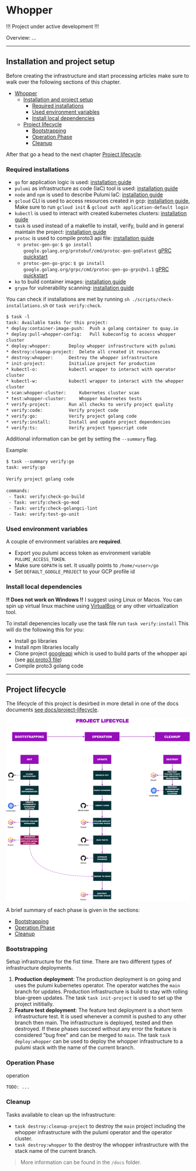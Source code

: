 # Whopper

!!! Project under active development !!!

Overview: ...

---

## Installation and project setup

Before creating the infrastructure and start processing articles make sure to walk over the following sections of this chapter.
- [Whopper](#whopper)
  - [Installation and project setup](#installation-and-project-setup)
    - [Required installations](#required-installations)
    - [Used environment variables](#used-environment-variables)
    - [Install local dependencies](#install-local-dependencies)
  - [Project lifecycle](#project-lifecycle)
    - [Bootstrapping](#bootstrapping)
    - [Operation Phase](#operation-phase)
    - [Cleanup](#cleanup)

After that go a head to the next chapter [Project lifecycle](#project-lifecycle).

### Required installations

-  `go` for application logic is used: [installation guide](https://go.dev/doc/install)
-  `pulumi` as infrastructure as code (IaC) tool is used: [installation guide](https://www.pulumi.com/docs/get-started/install/)
-  `node` and `npm` is used to describe Pulumi IaC: [installation guide](https://nodejs.org/en/download/)
-  `gcloud` CLI is used to access resources created in gcp: [installation guide](https://cloud.google.com/sdk/docs/install), Make sure to run `gcloud init` & `gcloud auth application-default login`
-  `kubectl` is used to interact with created kubernetes clusters: [installation guide](https://kubernetes.io/docs/tasks/tools/)
-  `task` is used instead of a makefile to install, verify, build and in general maintain the project: [installation guide](https://taskfile.dev/#/installation)
-  `protoc` is used to compile proto3 api file: [installation guide](https://grpc.io/docs/protoc-installation/)
   -  `protoc-gen-go`: `$ go install google.golang.org/protobuf/cmd/protoc-gen-go@latest` [gPRC quickstart](https://grpc.io/docs/languages/go/quickstart/)
   -  `protoc-gen-go-grpc`: `$ go install google.golang.org/grpc/cmd/protoc-gen-go-grpc@v1.1` [gPRC quickstart](https://grpc.io/docs/languages/go/quickstart/)
- `ko` to build container images: [installation guide](https://github.com/google/ko#install)
- `grype` for vulnerability scanning: [installation guide](https://github.com/anchore/grype#installation)

You can check if installations are met by running `sh ./scripts/check-installations.sh` or `task verify:check`.

```
$ task -l
task: Available tasks for this project:
* deploy:container-image-push: 	Push a golang container to quay.io
* deploy:pull-whopper-config: 	Pull kubeconfig to access whopper cluster
* deploy:whopper: 		Deploy whopper infrastructure with pulumi
* destroy:cleanup-project: 	Delete all created it resources
* destroy:whopper: 		Destroy the whopper infrastructure
* init-project: 		Initialize project for production
* kubectl-o: 			kubectl wrapper to interact with operator cluster
* kubectl-w: 			kubectl wrapper to interact with the whopper cluster
* scan:whopper-cluster: 	Kubernetes cluster scan
* test:whopper-cluster: 	Whopper kubernetes tests
* verify-project: 		Run all checks to verify project quality
* verify:code: 			Verify project code
* verify:go: 			Verify project golang code
* verify:install: 		Install and update project dependencies
* verify:ts: 			Verify project typescript code
```

Additional information can be get by setting the `--summary` flag.

Example:

```
$ task --summary verify:go
task: verify:go

Verify project golang code

commands:
 - Task: verify:check-go-build
 - Task: verify:check-go-mod
 - Task: verify:check-golangci-lint
 - Task: verify:test-go-unit
```
### Used environment variables

A couple of environment variables are **required**.

- Export you pulumi access token as environment variable `PULUMI_ACCESS_TOKEN`.
- Make sure `GOPATH` is set. It usually points to `/home/<user>/go`
- Set `DEFAULT_GOOGLE_PROJECT` to your GCP profile id

### Install local dependencies

**!! Does not work on Windows !!** I suggest using Linux or Macos. You can spin up virtual linux machine using [VirtualBox](https://www.virtualbox.org/wiki/Downloads) or any other virtualization tool.

To install depenencies locally use the task file run `task verify:install`
This will do the following this for you:
- Install go libraries
- Install npm libraries locally
- Clone project [googleapi]() which is used to build parts of the whopper api (see [api proto3 file](./api/whopper.proto))
- Compile proto3 golang code

---

## Project lifecycle

The lifecycle of this project is desirbed in more detail in one of the docs documents [see docs/project-lifecycle](./docs/project-lifecylce-phases.md).

![Project lifecycle overview](./assets/consider-cloud-native-ops.png)

A brief summary of each phase is given in the sections:
- [Bootstrapping](#bootstrapping)
- [Operation Phase](#operation-phase)
- [Cleanup](#cleanup)

### Bootstrapping
Setup infrastructure for the fist time.
There are two different types of infrastructure deployments. 

1. **Production deployment**: The production deployment is on going and uses the pulumi kubernetes operator. The operator watches the `main` branch for updates. Production infrastructure is build to stay with rolling blue-green updates. The task `task init-project` is used to set up the project inititially.
2. **Feature test deployment**: The feature test deployment is a short term infrastructure test. It is used whenever a commit is pushed to any other branch then main. The infrastructure is deployed, tested and then destroyed. If these phases succeed without any error the feature is considered "bug free" and can be merged to `main`. The task `task deploy:whopper` can be used to deploy the whopper infrastructure to a pulumi stack with the name of the current branch.

### Operation Phase
operation

```bash
TODO: ...
```


### Cleanup

Tasks available to clean up the infrastructure:
* `task destroy:cleanup-project` to destroy the `main` project including the whopper infrastructure with the pulumi operator and the operator cluster.  
* `task destroy:whopper` to the destroy the whopper infrastructure with the stack name of the current branch.


> More information can be found in the `/docs` folder.  